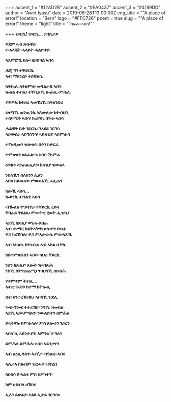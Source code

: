 +++
accent_1 = "#12AD2B"
accent_2 = "#EA0437"
accent_3 = "#4189DD"
author = "Awet Iyasu"
date = 2019-06-28T13:00:00Z
eng_title = "\"A place of error!"
location = "Bern"
logo = "#FFC726"
poem = true
slug = "\"A place of error!"
theme = "light"
title = "“ስፍራ-ኣበሳ!”"

+++
**ነይርኪ! ነይርኪ... ደባሲተይ**

**ቐደም ኣብ ጽቡቐይ  
ተሓላቒት ሓላይት ሓልዮተይ**

**ኣእምሮኺ ከሎ፡ ዘይበዓል ኣበሳ**

**ሕጂ ግን ተቐይርኪ  
ኣብ ማእገረይ ተሰቒልኪ**

**ክትኰሊ ክትዘምቲ፡ መዓልታዊ ኣበሳ  
ኰለል ትብሊ፡ ተቐቢእኺ ኲሕሊ-ምሕሊ**

**ፍቐዶኡ ክትዘሪ ኣመኽኒኺ ክትዕንድሪ**

**ዕላማኺ ጠንጢንኪ ሃለውለው ክትብህጊ  
ተሰካሚት ኣበሳ፡ ኰይንኪ በዓቲ-ኣበሳ**

**ሓልዊት ቤት ገይርኪ፡ ንኣደይ ገርግሳ  
ኣይወፍራ ኣይግስግሳ፡ ኣይጽህያ ኣይምሕሳ**

**ተዀዲመን ዝውዕላ፡ ቡነን ከቃርራ**

**ተምጽለን ዘይፈልጣ፡ ኣበሳ ዂምራ**

**ዕንቈን ኣንጠልጢለን፡ ክጽልያ ዝውዕላ**

**ንስለኺን ስለአንን ኢለን  
ኣበሳ ከይመጸን፡ ምውጻእኺ ፈሊጠን**

**ከሎኺ ኣበሳ…  
ኰይንኪ ብዓልቲ ኣበሳ**

**ብዀለል ሞይትኪ፡ ተቐይርኪ ረይሳ  
ቐባራይ ትደልዪ፡ ምውትቲ ሂወት ሒዝኪ፣**

**ኣደኺ ክጽልያ ወገሐ-ጸበሐ  
ኣብ ቊማር ከይትኣትዊ፡ ጸሎተን በዝሐ  
ዋጋ ክረኽባሉ፡ ዋጋ ምእታውኪ ምውጻእኺ**

**ኣብ ኣካልኪ ክትነብሪ፡ ኣብ ኣካል ቤትኪ**

**ከይተምጽእለን ኣበሳ፡ ባህሪ ቐይርኪ**

**ንሰን ክጽልያ፡ ጸሎት ንዘብጽሕ  
ንስኺ ክትግህጨሚ፡ ንባህግኺ ዘስብሕ**

**ሃተምተም ትብሊ…  
ኣብቲ ጐደና፡ ከተማ ክትኰሊ**

**ሰብ እንተረኸብኪ፡ ኣበሳኺ ዝደሊ**

**ጐፍ-ንጐፍ ተተረኽበ፡ ንዓኺ ዝመስል  
ኣደኺ ኣይኣምናሉን፡ ንውልድተን ዘምሕል**

**ይኣትዋሉ ይምሕላሉ፡ ምስ ጸሎተን ገይረን**

**ኣበሳ’ሲ ኣይንታያን፡ እምንቲ’ያ ጓለን**

**ይምሕላ ይምሕላ፡ ኣበሳ ኣይንታየን**

**ኣብ ልዕሊ ጓለን፡ ኣብ’ታ ብዓልቲ-ኣበሳ**

**ኣሉታኣ ከጸብቓ፡ ዝርሓቐ ዝቐረበ**

**ከይከሳ ይሓልፋ ምስ እምነተን፡**

**ከም ዘይብላ ዘኽስሳ**

**ኢለን ይጽልያ፡ ኣደይ ኢታይ ገርግሳ።**